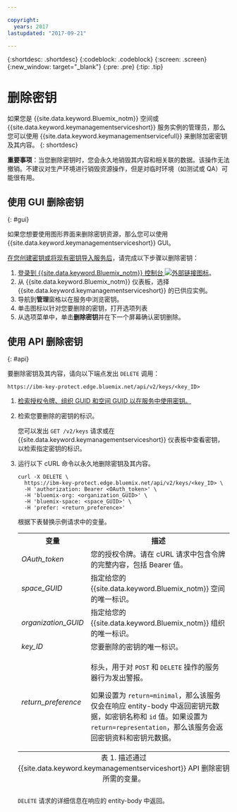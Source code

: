 ```yaml
---

copyright:
  years: 2017
lastupdated: "2017-09-21"

---
```


{:shortdesc: .shortdesc}
{:codeblock: .codeblock}
{:screen: .screen}
{:new_window: target="_blank"}
{:pre: .pre}
{:tip: .tip}

# 删除密钥

如果您是 {{site.data.keyword.Bluemix_notm}} 空间或 {{site.data.keyword.keymanagementserviceshort}} 服务实例的管理员，那么您可以使用 {{site.data.keyword.keymanagementservicefull}} 来删除加密密钥及其内容。
{: shortdesc}

**重要事项**：当您删除密钥时，您会永久地销毁其内容和相关联的数据。该操作无法撤销。不建议对生产环境进行销毁资源操作，但是对临时环境（如测试或 QA）可能很有用。

## 使用 GUI 删除密钥
{: #gui}

如果您想要使用图形界面来删除密钥资源，那么您可以使用 {{site.data.keyword.keymanagementserviceshort}} GUI。

[在您创建密钥或将现有密钥导入服务后](/docs/services/keymgmt/keyprotect_create_keys.html)，请完成以下步骤以删除密钥：

1. [登录到 {{site.data.keyword.Bluemix_notm}} 控制台 ![外部链接图标](../../icons/launch-glyph.svg "外部链接图标")](https://console.bluemix.net/)。
2. 从 {{site.data.keyword.Bluemix_notm}} 仪表板，选择 {{site.data.keyword.keymanagementserviceshort}} 的已供应实例。
3. 导航到**管理**窗格以在服务中浏览密钥。
4. 单击图标以针对您要删除的密钥，打开选项列表
5. 从选项菜单中，单击**删除密钥**并在下一个屏幕确认密钥删除。

## 使用 API 删除密钥
{: #api}

要删除密钥及其内容，请向以下端点发出 `DELETE` 调用：

```
https://ibm-key-protect.edge.bluemix.net/api/v2/keys/<key_ID>
```

1. [检索授权令牌、组织 GUID 和空间 GUID 以在服务中使用密钥。](/docs/services/keymgmt/keyprotect_authentication.html)

2. 检索您要删除的密钥的标识。

    您可以发出 `GET /v2/keys` 请求或在 {{site.data.keyword.keymanagementserviceshort}} 仪表板中查看密钥，以检索指定密钥的标识。

3. 运行以下 cURL 命令以永久地删除密钥及其内容。

    ```cURL
    curl -X DELETE \
      https://ibm-key-protect.edge.bluemix.net/api/v2/keys/<key_ID> \
      -H 'authorization: Bearer <OAuth_token>' \
      -H 'bluemix-org: <organization_GUID>' \
      -H 'bluemix-space: <space_GUID>' \
      -H 'prefer: <return_preference>'
    ```
    根据下表替换示例请求中的变量。
    <table>
      <tr>
        <th>变量</th>
        <th>描述</th>
      </tr>
      <tr>
        <td><em>OAuth_token</em></td>
        <td>您的授权令牌。请在 cURL 请求中包含令牌的完整内容，包括 Bearer 值。</td>
      </tr>
      <tr>
        <td><em>space_GUID</em></td>
        <td>指定给您的 {{site.data.keyword.Bluemix_notm}} 空间的唯一标识。</td>
      </tr>
      <tr>
        <td><em>organization_GUID</em></td>
        <td>指定给您的 {{site.data.keyword.Bluemix_notm}} 组织的唯一标识。</td>
      </tr>
      <tr>
        <td><em>key_ID</em></td>
        <td>您要删除的密钥的唯一标识。</td>
      </tr>
      <tr>
      <tr>
        <td><em>return_preference</em></td>
        <td><p>标头，用于对 <code>POST</code> 和 <code>DELETE</code> 操作的服务器行为发出警报。</p><p>如果设置为 <code>return=minimal</code>，那么该服务仅会在响应 entity-body 中返回密钥元数据，如密钥名称和 <code>id</code> 值。如果设置为 <code>return=representation</code>，那么该服务会返回密钥资料和密钥元数据。</p></td>
      </tr>
      <caption style="caption-side:bottom;">表 1. 描述通过 {{site.data.keyword.keymanagementserviceshort}} API 删除密钥所需的变量。</caption>
    </table>

    `DELETE` 请求的详细信息在响应的 entity-body 中返回。
